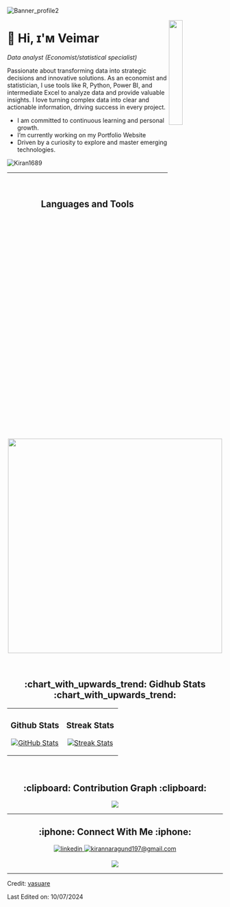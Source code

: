 <!--Banner-->

![Banner_profile2](https://github.com/vasuare/vasuare/assets/145729755/adc11aee-2b41-4170-8a67-409ebc6fe9cb)

<!--Night Owl image-->
<div>
  <img align="right" width="25%" src="https://github.com/vasuare/vasuare/assets/145729755/93ecd732-f71b-471f-aab6-75d9e11d38d2">
</div>

<!--https://github.com/vasuare/vasuare/assets/145729755/fd948a30-3d91-4249-9256-b17ebdf8925f-->
<!--https://github.com/vasuare/vasuare/assets/145729755/93ecd732-f71b-471f-aab6-75d9e11d38d2-->
<!--https://owlbertsio-resized.s3.amazonaws.com/Popper.psd.full.png-->
<!--https://github.com/vasuare/vasuare/assets/145729755/a81895c5-7c80-418b-be22-e171188bdd93 -->

<!--Header Name-->
<!--<img src="https://emojis.slackmojis.com/emojis/images/1531849430/4246/blob-sunglasses.gif?1531849430" width="30"/>-->
# :paperclip: Hi, ɪ'ᴍ Veimar
*Data analyst (Economist/statistical specialist)*
<br /> 

<!--Start Intro-->               
<p  align="left">Passionate about transforming data into strategic decisions and innovative solutions. As an economist and statistician, I use tools like R, Python, Power BI, and intermediate Excel to analyze data and provide valuable insights. I love turning complex data into clear and actionable information, driving success in every project. </p>






- I am committed to continuous learning and personal growth.
- I’m currently working on my Portfolio Website
- Driven by a curiosity to explore and master emerging technologies.
<!--Visit my [Portfolio](https://kiran1689.github.io) for more details about me.-->
<!--End Intro-->

<!--Profile Count Badge-->
<p align="left">
  <img src="https://komarev.com/ghpvc/?username=vasuare&label=Profile%20views&color=770677&style=for-the-badge&logo=star" alt="Kiran1689" style="padding-right:20px;" />
</p>

---
<br />

<!--Languages and Tools Section-->       
<h2 align="center">Languages and Tools</h2> 
<p align="center">
<img width="500px"  src="https://skillicons.dev/icons?i=r,py,latex,html,css,js,vscode,github&perline=10"  />
</p>
<br />


<!--Trophies Section-->   
<!--<h2 align="center">🏆 Gɪᴛʜᴜʙ Tʀᴏᴘʜɪᴇs 🏆</h2>
<p align="center">
  <a href="https://github.com/Kiran1689/github-profile-trophy">
    <img src="https://github-profile-trophy.vercel.app/?username=Kiran1689&row=2&column=6&margin-w=20&margin-h=20" alt="GitHub Trophies">
  </a>
</p>
<br />-->

<!--Github stats Table--> 
<h2 align="center"> :chart_with_upwards_trend: Gidhub Stats :chart_with_upwards_trend:</h2>

<table width="100%">
  <tr>
    <td width="50%">
      <h3 align="center"><strong>Github Stats</strong></h3>
      <p align="center">
        <a href="https://github.com/vasuare">
          <img align="center" src="https://github-readme-stats.vercel.app/api?username=vasuare&count_private=true&show_icons=true&theme=nightowl" alt="GitHub Stats" />
        </a>
      </p>
    </td>
    <td width="50%">
      <h3 align="center"><strong>Streak Stats</strong></h3>
      <p align="center">
        <a href="https://github.com/vasuare">
          <img align="center" src="https://streak-stats.demolab.com?user=vasuare&theme=nightowl" alt="Streak Stats" />
        </a>
      </p>
    </td>
  </tr>
  <tr>
    <!--contribuciones -->
   <!-- <td width="50%">
      <h3 align="center"><strong>Lᴀᴛᴇsᴛ Pʀᴏᴊᴇᴄᴛ</strong></h3>
      <p align="center">
        <a href="https://github.com/vasuare/cryptos">
          <img align="center" width="470" src="https://github-readme-stats.vercel.app/api/pin/?username=vasuare&repo=cryptos&theme=nightowl&show_owner=true" alt="Cryptos Project" />
        </a>
      </p>
    </td>
    <td width="50%">
      <h3 align="center"><strong>Tᴏᴘ Cᴏɴᴛʀɪʙᴜᴛɪᴏɴs</strong></h3>
      <p align="center">
        <a href="https://github.com/vasuare">
          <img align="center" src="https://github-contributor-stats.vercel.app/api?username=vasuare&limit=3&theme=nightowl&show_owner=true&combine_all_yearly_contributions=true" alt="Top Repo" />
        </a>
      </p>
    </td>
  </tr>-->
</table>
<br />

<!--Contribution Graph-->
<h2 align="center"> :clipboard: Contribution Graph :clipboard:</h2>
<div align="center">
    <img src="https://github-readme-activity-graph.vercel.app/graph?username=vasuare&bg_color=011627&color=79d3c3&line=c792ea&point=ffeb95&area=true&hide_border=false" border-radius="15">
</div>

---

<!--Dynamic Quote card updated everyday at 12 PM--> 

<!--<h2 align="center">🌟 Tʜᴏᴜɢʜᴛ ᴏғ ᴛʜᴇ Dᴀʏ 🌟</h2>-->

<!--STARTS_HERE_QUOTE_CARD
<p align="center">
    <img src="https://readme-daily-quotes.vercel.app/api?author=Yanni&quote=Music%20is%20like%20creating%20an%20emotional%20painting.%20The%20sounds%20are%20the%20colors.&theme=dark&bg_color=011627&author_color=ffeb95">
</p>-->
<!--ENDS_HERE_QUOTE_CARD-->


<!--Contact Section--> 

<h2 align="center"> :iphone: Connect With Me :iphone: </h2>
<div align="center">
  
 <a href="https://www.linkedin.com/in/veimar-suarez/" target="_blank">
<img src=https://img.shields.io/badge/linkedin-%231E77B5.svg?&style=for-the-badge&logo=linkedin&logoColor=white alt=linkedin style="margin-bottom: 5px;" />
</a>
  
<a href="mailto:alex27suarez03@gmail.com" target="_blank">
<img src="https://img.shields.io/badge/Gmail-D14836?style=for-the-badge&logo=gmail&logoColor=white" alt=kirannaragund197@gmail.com mail style="margin-bottom: 5px;" />
</a>

<!--<a href="">
<img src="https://img.shields.io/badge/Facebook-1877F2?style=for-the-badge&logo=facebook&logoColor=white" />
</a>-->

</div>

<!--Footer--> 
<p align="center">
  <img src="https://capsule-render.vercel.app/api?type=waving&color=gradient&height=65&section=footer"/>
</p>

------

Credit: [vasuare](https://github.com/vasuare)

Last Edited on: 10/07/2024
